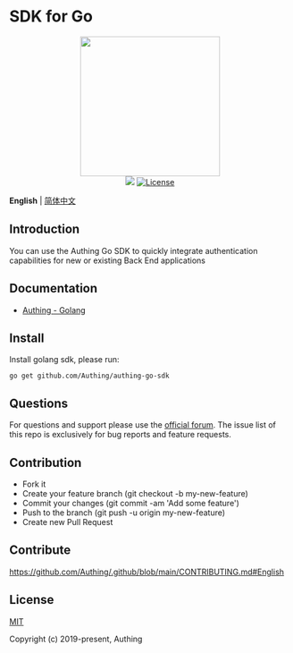 # SDK for Go

<div align=center>
  <img width="250" src="https://files.authing.co/authing-console/authing-logo-new-20210924.svg" />
</div>

<div align="center">
    <a href="https://forum.authing.cn/" target="_blank"><img src="https://img.shields.io/badge/chat-forum-blue" /></a>
    <a href="https://opensource.org/licenses/MIT" target="_blank"><img src="https://img.shields.io/badge/License-MIT-success" alt="License"></a>
</div>

**English** | [简体中文](./README.zh_CN.md)

## Introduction

You can use the Authing Go SDK to quickly integrate authentication capabilities for new or existing Back End applications

## Documentation
- [Authing - Golang](https://docs.authing.cn/v2/en/reference/sdk-for-go/)

## Install

Install golang sdk, please run:

```
go get github.com/Authing/authing-go-sdk
```

## Questions

For questions and support please use the [official forum](https://forum.authing.cn/). The issue list of this repo is exclusively for bug reports and feature requests.

## Contribution

- Fork it
- Create your feature branch (git checkout -b my-new-feature)
- Commit your changes (git commit -am 'Add some feature')
- Push to the branch (git push -u origin my-new-feature)
- Create new Pull Request
## Contribute

https://github.com/Authing/.github/blob/main/CONTRIBUTING.md#English


## License

[MIT](https://opensource.org/licenses/MIT)

Copyright (c) 2019-present, Authing
